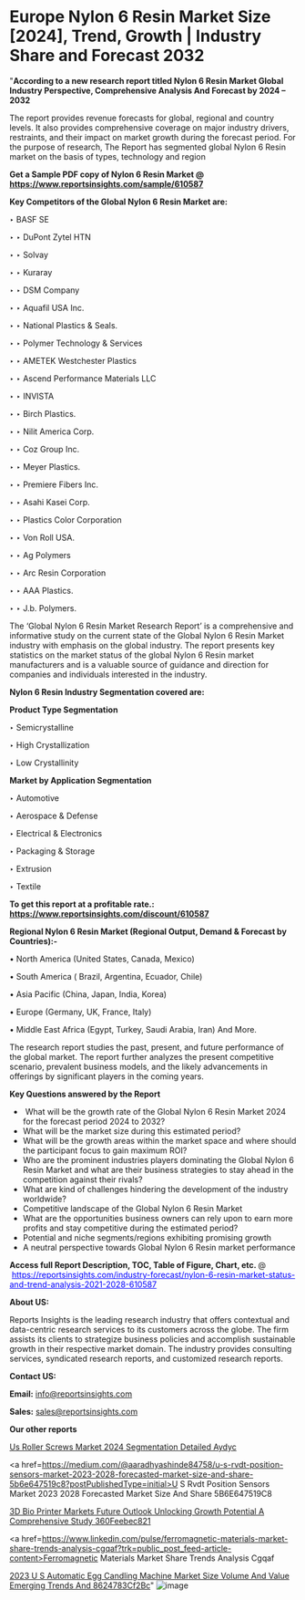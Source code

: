 # Europe Nylon 6 Resin Market Size [2024], Trend, Growth | Industry Share and Forecast 2032

"<strong>According to a new research report titled Nylon 6 Resin Market Global Industry Perspective, Comprehensive Analysis And Forecast by 2024 – 2032</strong>

The report provides revenue forecasts for global, regional and country levels. It also provides comprehensive coverage on major industry drivers, restraints, and their impact on market growth during the forecast period. For the purpose of research, The Report has segmented global Nylon 6 Resin market on the basis of types, technology and region

<strong>Get a Sample PDF copy of Nylon 6 Resin Market </strong><strong>@<a href=https://www.reportsinsights.com/sample/610587 style=color:#0000ff;> https://www.reportsinsights.com/sample/610587</a></strong></font>

<strong>Key Competitors of the Global Nylon 6 Resin Market are:</strong>

‣ BASF SE

‣ 
‣ DuPont Zytel HTN

‣ 
‣ Solvay

‣ 
‣ Kuraray

‣ 
‣ DSM Company

‣ 
‣ Aquafil USA Inc.

‣ 
‣ National Plastics & Seals.

‣ 
‣ Polymer Technology & Services

‣ 
‣ AMETEK Westchester Plastics

‣ 
‣ Ascend Performance Materials LLC

‣ 
‣ INVISTA

‣ 
‣ Birch Plastics.

‣ 
‣ Nilit America Corp.

‣ 
‣ Coz Group Inc.

‣ 
‣ Meyer Plastics.

‣ 
‣ Premiere Fibers Inc.

‣ 
‣ Asahi Kasei Corp.

‣ 
‣ Plastics Color Corporation

‣ 
‣ Von Roll USA.

‣ 
‣ Ag Polymers

‣ 
‣ Arc Resin Corporation

‣ 
‣ AAA Plastics.

‣ 
‣ J.b. Polymers.

The ‘Global Nylon 6 Resin Market Research Report’ is a comprehensive and informative study on the current state of the Global Nylon 6 Resin Market industry with emphasis on the global industry. The report presents key statistics on the market status of the global Nylon 6 Resin market manufacturers and is a valuable source of guidance and direction for companies and individuals interested in the industry.

<strong>Nylon 6 Resin Industry Segmentation covered are:</strong>

<strong>Product Type Segmentation</strong>

‣    Semicrystalline

‣ High Crystallization

‣ Low Crystallinity

<strong>Market by Application Segmentation</strong>

‣   Automotive

‣ Aerospace & Defense

‣ Electrical & Electronics

‣ Packaging & Storage

‣ Extrusion

‣ Textile

<strong>To get this report at a profitable rate.: <a href=https://www.reportsinsights.com/discount/610587 style=color:#0000ff;>https://www.reportsinsights.com/discount/610587</a></strong></font>

<strong>Regional Nylon 6 Resin Market (Regional Output, Demand &amp; Forecast by Countries):-</strong>

• North America (United States, Canada, Mexico)

• South America ( Brazil, Argentina, Ecuador, Chile)

• Asia Pacific (China, Japan, India, Korea)

• Europe (Germany, UK, France, Italy)

• Middle East Africa (Egypt, Turkey, Saudi Arabia, Iran) And More.

The research report studies the past, present, and future performance of the global market. The report further analyzes the present competitive scenario, prevalent business models, and the likely advancements in offerings by significant players in the coming years.

<strong>Key Questions answered by the Report</strong>
<ul>
  <li> What will be the growth rate of the Global Nylon 6 Resin Market 2024 for the forecast period 2024 to 2032?</li>
  <li>What will be the market size during this estimated period?</li>
  <li>What will be the growth areas within the market space and where should the participant focus to gain maximum ROI?</li>
  <li>Who are the prominent industries players dominating the Global Nylon 6 Resin Market and what are their business strategies to stay ahead in the competition against their rivals?</li>
  <li>What are kind of challenges hindering the development of the industry worldwide?</li>
  <li>Competitive landscape of the Global Nylon 6 Resin Market</li>
  <li>What are the opportunities business owners can rely upon to earn more profits and stay competitive during the estimated period?</li>
  <li>Potential and niche segments/regions exhibiting promising growth</li>
  <li>A neutral perspective towards Global Nylon 6 Resin market performance</li>
</ul>
<strong>Access full Report Description, TOC, Table of Figure, Chart, etc. </strong>@  <a href=https://reportsinsights.com/industry-forecast/nylon-6-resin-market-status-and-trend-analysis-2021-2028-610587 style=color:#0000ff;>https://reportsinsights.com/industry-forecast/nylon-6-resin-market-status-and-trend-analysis-2021-2028-610587</a></font>

<strong><strong>About US</strong>:</strong>

Reports Insights is the leading research industry that offers contextual and data-centric research services to its customers across the globe. The firm assists its clients to strategize business policies and accomplish sustainable growth in their respective market domain. The industry provides consulting services, syndicated research reports, and customized research reports.

<strong>Contact US:</strong>

<p class=""""><b>Email:</b> <a href=mailto:info@reportsinsights.com>info@reportsinsights.com</a></p>
<p class=""""><b>Sales:</b> <a href=mailto:sales@reportsinsights.com>sales@reportsinsights.com</a></p>

<strong>Our other reports</strong>

<a href=https://www.linkedin.com/pulse/us-roller-screws-market-2024-segmentation-detailed-aydyc/>Us Roller Screws Market 2024 Segmentation Detailed Aydyc</a>

<a href=https://medium.com/@aaradhyashinde84758/u-s-rvdt-position-sensors-market-2023-2028-forecasted-market-size-and-share-5b6e647519c8?postPublishedType=initial>U S Rvdt Position Sensors Market 2023 2028 Forecasted Market Size And Share 5B6E647519C8</a>

<a href=https://medium.com/@tidke9676/3d-bio-printer-markets-future-outlook-unlocking-growth-potential-a-comprehensive-study-360feebec821>3D Bio Printer Markets Future Outlook Unlocking Growth Potential A Comprehensive Study 360Feebec821</a>

<a href=https://www.linkedin.com/pulse/ferromagnetic-materials-market-share-trends-analysis-cgqaf?trk=public_post_feed-article-content>Ferromagnetic Materials Market Share Trends Analysis Cgqaf</a>

<a href=https://medium.com/@nadeemkazi654/2023-u-s-automatic-egg-candling-machine-market-size-volume-and-value-emerging-trends-and-8624783cf2bc>2023 U S Automatic Egg Candling Machine Market Size Volume And Value Emerging Trends And 8624783Cf2Bc</a>"
![image](https://github.com/Reportsinsights123/RIgrowth/assets/158415881/b53ef713-75b6-4f9d-8330-581487f5b930)
